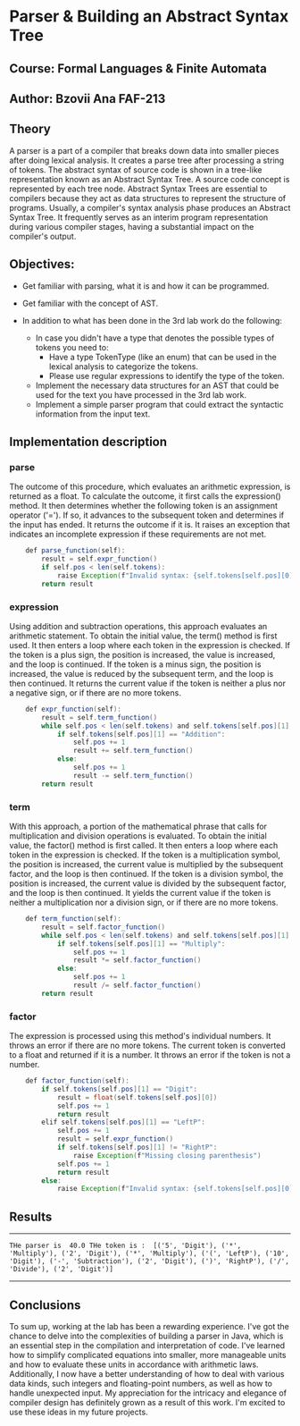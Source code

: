 # Parser & Building an Abstract Syntax Tree
## Course: Formal Languages & Finite Automata
## Author: Bzovii Ana FAF-213

## Theory
A parser is a part of a compiler that breaks down data into smaller pieces after doing lexical analysis. It creates a parse tree after processing a string of tokens. The abstract syntax of source code is shown in a tree-like representation known as an Abstract Syntax Tree. A source code concept is represented by each tree node. Abstract Syntax Trees are essential to compilers because they act as data structures to represent the structure of programs. Usually, a compiler's syntax analysis phase produces an Abstract Syntax Tree. It frequently serves as an interim program representation during various compiler stages, having a substantial impact on the compiler's output.
## Objectives:
- Get familiar with parsing, what it is and how it can be programmed.

- Get familiar with the concept of AST.

- In addition to what has been done in the 3rd lab work do the following:
    - In case you didn't have a type that denotes the possible types of tokens you need to:
      - Have a type TokenType (like an enum) that can be used in the lexical analysis to categorize the tokens.
      - Please use regular expressions to identify the type of the token.
    - Implement the necessary data structures for an AST that could be used for the text you have processed in the 3rd lab work.
    - Implement a simple parser program that could extract the syntactic information from the input text.

## Implementation description
### parse
The outcome of this procedure, which evaluates an arithmetic expression, is returned as a float. To calculate the outcome, it first calls the expression() method. It then determines whether the following token is an assignment operator ('='). If so, it advances to the subsequent token and determines if the input has ended. It returns the outcome if it is. It raises an exception that indicates an incomplete expression if these requirements are not met.
```java
    def parse_function(self):
        result = self.expr_function()
        if self.pos < len(self.tokens):
            raise Exception(f"Invalid syntax: {self.tokens[self.pos][0]}")
        return result
```

### expression
Using addition and subtraction operations, this approach evaluates an arithmetic statement. To obtain the initial value, the term() method is first used. It then enters a loop where each token in the expression is checked. If the token is a plus sign, the position is increased, the value is increased, and the loop is continued. If the token is a minus sign, the position is increased, the value is reduced by the subsequent term, and the loop is then continued. It returns the current value if the token is neither a plus nor a negative sign, or if there are no more tokens.
```java
    def expr_function(self):
        result = self.term_function()
        while self.pos < len(self.tokens) and self.tokens[self.pos][1] in ("Addition", "Subtraction"):
            if self.tokens[self.pos][1] == "Addition":
                self.pos += 1
                result += self.term_function()
            else:
                self.pos += 1
                result -= self.term_function()
        return result
```
### term
With this approach, a portion of the mathematical phrase that calls for multiplication and division operations is evaluated. To obtain the initial value, the factor() method is first called. It then enters a loop where each token in the expression is checked. If the token is a multiplication symbol, the position is increased, the current value is multiplied by the subsequent factor, and the loop is then continued. If the token is a division symbol, the position is increased, the current value is divided by the subsequent factor, and the loop is then continued. It yields the current value if the token is neither a multiplication nor a division sign, or if there are no more tokens.
```java
    def term_function(self):
        result = self.factor_function()
        while self.pos < len(self.tokens) and self.tokens[self.pos][1] in ("Multiply", "Divide"):
            if self.tokens[self.pos][1] == "Multiply":
                self.pos += 1
                result *= self.factor_function()
            else:
                self.pos += 1
                result /= self.factor_function()
        return result
```
### factor
The expression is processed using this method's individual numbers. It throws an error if there are no more tokens. The current token is converted to a float and returned if it is a number. It throws an error if the token is not a number.
```java
    def factor_function(self):
        if self.tokens[self.pos][1] == "Digit":
            result = float(self.tokens[self.pos][0])
            self.pos += 1
            return result
        elif self.tokens[self.pos][1] == "LeftP":
            self.pos += 1
            result = self.expr_function()
            if self.tokens[self.pos][1] != "RightP":
                raise Exception(f"Missing closing parenthesis")
            self.pos += 1
            return result
        else:
            raise Exception(f"Invalid syntax: {self.tokens[self.pos][0]}")
```

## Results

---------------------------------

`THe parser is  40.0
THe token is :  [('5', 'Digit'), ('*', 'Multiply'), ('2', 'Digit'), ('*', 'Multiply'), ('(', 'LeftP'), ('10', 'Digit'), ('-', 'Subtraction'), ('2', 'Digit'), (')', 'RightP'), ('/', 'Divide'), ('2', 'Digit')]`

---------------------------------

## Conclusions
To sum up, working at the lab has been a rewarding experience. I've got the chance to delve into the complexities of building a parser in Java, which is an essential step in the compilation and interpretation of code. I've learned how to simplify complicated equations into smaller, more manageable units and how to evaluate these units in accordance with arithmetic laws. Additionally, I now have a better understanding of how to deal with various data kinds, such integers and floating-point numbers, as well as how to handle unexpected input. My appreciation for the intricacy and elegance of compiler design has definitely grown as a result of this work. I'm excited to use these ideas in my future projects.
